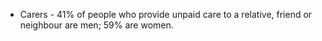 * Carers - 41% of people who provide unpaid care to a relative, friend or neighbour are men; 59% are women.
